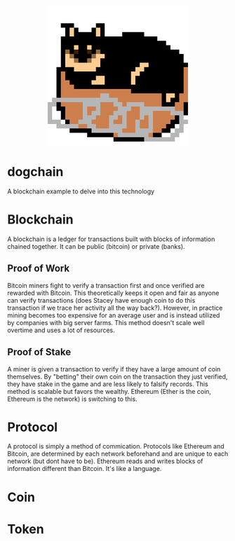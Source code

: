 <center><img src="dogchain_logo_312.png"></center>

# dogchain
A blockchain example to delve into this technology

# Blockchain 
A blockchain is a ledger for transactions built with 
blocks of information chained together. It can be 
public (bitcoin) or private (banks). 

## Proof of Work 
Bitcoin miners fight to verify a transaction 
first and once verified are rewarded with Bitcoin. 
This theoretically keeps it open and fair as
anyone can verify transactions (does Stacey have enough coin
 to do this transaction if we trace her activity all 
the way back?). However, in practice mining
becomes too expensive for an average user and 
is instead utilized by companies with big server
farms. This method doesn't scale well overtime 
and uses a lot of resources. 

## Proof of Stake
A miner is given a transaction to verify 
if they have a large amount of coin themselves. 
By "betting" their own coin on the transaction they 
just verified, they have stake in the game 
and are less likely to falsify records. 
This method is scalable but favors the 
wealthy. Ethereum (Ether is the coin, Ethereum is the network)
is switching to this. 

# Protocol
A protocol is simply a method of commication. 
Protocols like Ethereum and Bitcoin, are determined 
by each network beforehand and are unique to each network 
(but dont have to be). Ethereum reads and writes blocks 
of information different than Bitcoin. It's like a language. 

# Coin 

# Token 